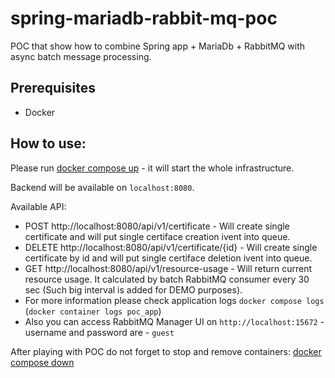 # spring-mariadb-rabbit-mq-poc
POC that show how to combine Spring app + MariaDb + RabbitMQ with async batch message processing.

## Prerequisites
- Docker

## How to use:
Please run [docker compose up](https://docs.docker.com/engine/reference/commandline/compose_up/) - it will start the whole infrastructure.

Backend will be available on `localhost:8080`.

Available API:
- POST http://localhost:8080/api/v1/certificate - Will create single certificate and will put single certiface creation ivent into queue.
- DELETE http://localhost:8080/api/v1/certificate/{id} - Will create single certificate by id and will put single certiface deletion ivent into queue.
- GET http://localhost:8080/api/v1/resource-usage - Will return current resource usage. It calculated by batch RabbitMQ consumer every 30 sec (Such big interval is added for DEMO purposes).
- For more information please check application logs `docker compose logs` (`docker container logs poc_app`)
- Also you can access RabbitMQ Manager UI on `http://localhost:15672` - username and password are - `guest`

After playing with POC do not forget to stop and remove containers: [docker compose down](https://docs.docker.com.xy2401.com/compose/reference/down/)

